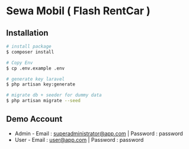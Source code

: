 # Sewa Mobil ( Flash RentCar )


## Installation

```bash
# install package
$ composer install

# Copy Env
$ cp .env.example .env

# generate key laravel
$ php artisan key:generate

# migrate db + seeder for dummy data
$ php artisan migrate --seed

```

## Demo Account

- Admin - Email : superadministrator@app.com | Password : password
- User - Email : user@app.com | Password : password
